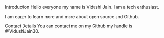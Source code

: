Introduction
Hello everyone my name is Vidushi Jain. I am a tech enthusiast.

I am eager to learn more and more about open source and Github.

Contact Details
You can contact me on my Github my handle is @VidushiJain30.
